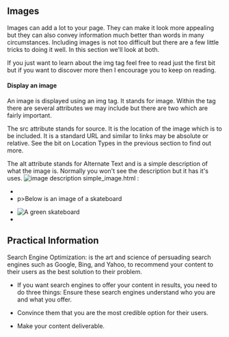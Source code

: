 ## Images
Images can add a lot to your page. They can make it look more appealing but they can also convey information much better than words in many circumstances. Including images is not too difficult but there are a few little tricks to doing it well. In this section we'll look at both.

If you just want to learn about the img tag feel free to read just the first bit but if you want to discover more then I encourage you to keep on reading.

#### Display an image
An image is displayed using an img tag. It stands for image. Within the tag there are several attributes we may include but there are two which are fairly important.

The src attribute stands for source. It is the location of the image which is to be included. It is a standard URL and similar to links may be absolute or relative. See the bit on Location Types in the previous section to find out more.

The alt attribute stands for Alternate Text and is a simple description of what the image is. Normally you won't see the description but it has it's uses.
<img src="URL" alt="image description" >
simple_image.html :
* <body>
* p>Below is an image of a skateboard</p>
* <img src="./img/skateboard.png" alt="A green skateboard" >
* </body>

## Practical Information
Search Engine Optimization: is the art and science of persuading search engines such as Google, Bing, and Yahoo, to recommend your content to their users as the best solution to their problem. 

* If you want search engines to offer your content in results, you need to do three things:
 Ensure these search engines understand who you are and what you offer.

* Convince them that you are the most credible option for their users.

* Make your content deliverable.

